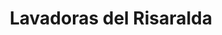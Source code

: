 ---
title: "Lavadoras del Risaralda"
url: /centro/lavadoras-del-risaralda/
shop: Haushaltsgeräte
---
